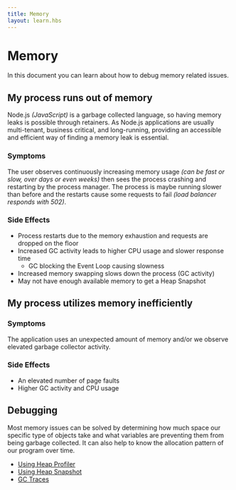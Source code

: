 ```yaml
---
title: Memory
layout: learn.hbs
---
```


# Memory

In this document you can learn about how to debug memory related issues.

## My process runs out of memory

Node.js _(JavaScript)_ is a garbage collected language, so having memory
leaks is possible through retainers. As Node.js applications are usually
multi-tenant, business critical, and long-running, providing an accessible and
efficient way of finding a memory leak is essential.

### Symptoms

The user observes continuously increasing memory usage _(can be fast or slow,
over days or even weeks)_ then sees the process crashing and restarting by the
process manager. The process is maybe running slower than before and the
restarts cause some requests to fail _(load balancer responds with 502)_.

### Side Effects

- Process restarts due to the memory exhaustion and requests are dropped
  on the floor
- Increased GC activity leads to higher CPU usage and slower response time
  - GC blocking the Event Loop causing slowness
- Increased memory swapping slows down the process (GC activity)
- May not have enough available memory to get a Heap Snapshot

## My process utilizes memory inefficiently

### Symptoms

The application uses an unexpected amount of memory and/or we observe elevated
garbage collector activity.

### Side Effects

- An elevated number of page faults
- Higher GC activity and CPU usage

## Debugging

Most memory issues can be solved by determining how much space our specific
type of objects take and what variables are preventing them from being garbage
collected. It can also help to know the allocation pattern of our program over
time.

- [Using Heap Profiler](/learn/diagnostics/memory/using-heap-profiler/)
- [Using Heap Snapshot](/learn/diagnostics/memory/using-heap-snapshot/)
- [GC Traces](/learn/diagnostics/memory/using-gc-traces)
